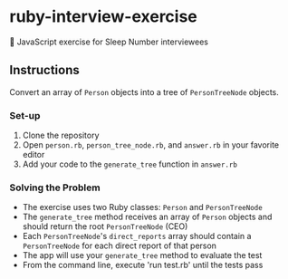 # ruby-interview-exercise
:bicyclist: JavaScript exercise for Sleep Number interviewees

## Instructions
Convert an array of `Person` objects into a tree of `PersonTreeNode` objects.

### Set-up

1. Clone the repository
3. Open `person.rb`, `person_tree_node.rb`, and `answer.rb` in your favorite editor
4. Add your code to the `generate_tree` function in `answer.rb`

### Solving the Problem

* The exercise uses two Ruby classes: `Person` and `PersonTreeNode`
* The `generate_tree` method receives an array of `Person` objects and should return the root `PersonTreeNode` (CEO)
* Each `PersonTreeNode`'s `direct_reports` array should contain a `PersonTreeNode` for each direct report of that person
* The app will use your `generate_tree` method to evaluate the test
* From the command line, execute 'run test.rb' until the tests pass